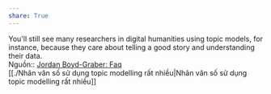 ```yaml
---  
share: True  
---  
```

You'll still see many researchers in digital humanities using topic models, for instance, because they care about telling a good story and understanding their data.  
Nguồn:: [Jordan Boyd-Graber: Faq](http://users.umiacs.umd.edu/~jbg/static/faq.html)  
[[./Nhân văn số sử dụng topic modelling rất nhiều|Nhân văn số sử dụng topic modelling rất nhiều]] 